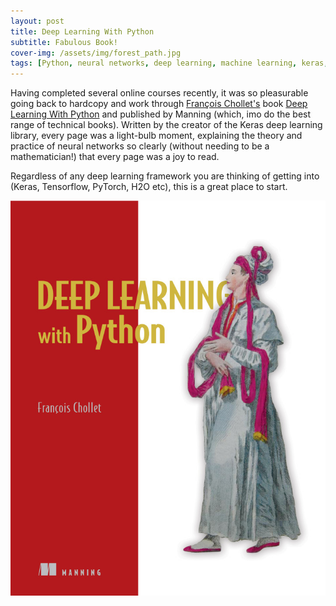 ```yaml
---
layout: post
title: Deep Learning With Python
subtitle: Fabulous Book!
cover-img: /assets/img/forest_path.jpg
tags: [Python, neural networks, deep learning, machine learning, keras, books, Manning]
---
```

Having completed several online courses recently, it was so pleasurable going back to hardcopy and work through [François 
Chollet's][francois] book [Deep Learning With Python][dlwp] and published by Manning (which, imo do the best range of 
technical books). Written by the creator of the Keras deep learning library, every page was a light-bulb moment, explaining 
the theory and practice of neural networks so clearly (without needing to be a mathematician!) that every page was a joy 
to read. 

Regardless of any deep learning framework you are thinking of getting into (Keras, Tensorflow, PyTorch, H2O etc), this is 
a great place to start.

[francois]: https://linkedin.com/in/fchollet
[dlwp]: https://www.manning.com/books/deep-learning-with-python


![DLWPChollet](/assets/img/Chollet-DLP-HI.png)





